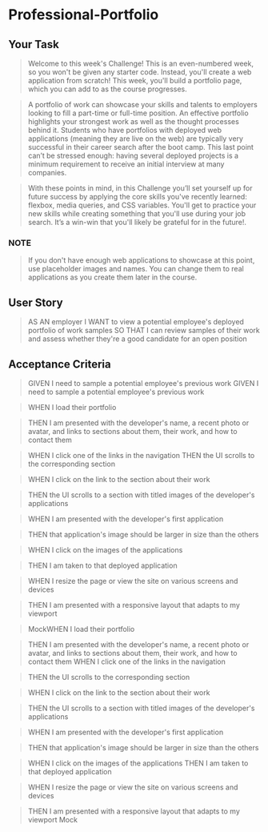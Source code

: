 # Professional-Portfolio

## Your Task
> Welcome to this week's Challenge! This is an even-numbered week, so you won't be given any starter code. Instead, you'll create a web application from scratch! This week, you'll build a portfolio page, which you can add to as the course progresses.

> A portfolio of work can showcase your skills and talents to employers looking to fill a part-time or full-time position. An effective portfolio highlights your strongest work as well as the thought processes behind it. Students who have portfolios with deployed web applications (meaning they are live on the web) are typically very successful in their career search after the boot camp. This last point can’t be stressed enough: having several deployed projects is a minimum requirement to receive an initial interview at many companies.

> With these points in mind, in this Challenge you’ll set yourself up for future success by applying the core skills you've recently learned: flexbox, media queries, and CSS variables. You'll get to practice your new skills while creating something that you'll use during your job search. It’s a win-win that you'll likely be grateful for in the future!.   
### NOTE
> If you don't have enough web applications to showcase at this point, use placeholder images and names. You can change them to real applications as you create them later in the course.
## User Story
>AS AN employer
I WANT to view a potential employee's deployed portfolio of work samples
SO THAT I can review samples of their work and assess whether they're a good candidate for an open position

## Acceptance Criteria
> GIVEN I need to sample a potential employee's previous work
GIVEN I need to sample a potential employee's previous work

> WHEN I load their portfolio

>THEN I am presented with the developer's name, a recent photo or avatar, and links to sections about them, their work, and how to contact them

>WHEN I click one of the links in the navigation
THEN the UI scrolls to the corresponding section

>WHEN I click on the link to the section about their work

>THEN the UI scrolls to a section with titled images of the developer's applications

>WHEN I am presented with the developer's first application

>THEN that application's image should be larger in size than the others

>WHEN I click on the images of the applications

>THEN I am taken to that deployed application

>WHEN I resize the page or view the site on various screens and devices

>THEN I am presented with a responsive layout that adapts to my viewport

>MockWHEN I load their portfolio

>THEN I am presented with the developer's name, a recent photo or avatar, and links to sections about them, their work, and how to contact them
>WHEN I click one of the links in the navigation

>THEN the UI scrolls to the corresponding section

>WHEN I click on the link to the section about their work

>THEN the UI scrolls to a section with titled images of the developer's applications

>WHEN I am presented with the developer's first application

>THEN that application's image should be larger in size than the others

>WHEN I click on the images of the applications
>THEN I am taken to that deployed application

>WHEN I resize the page or view the site on various screens and devices

>THEN I am presented with a responsive layout that adapts to my viewport
Mock
